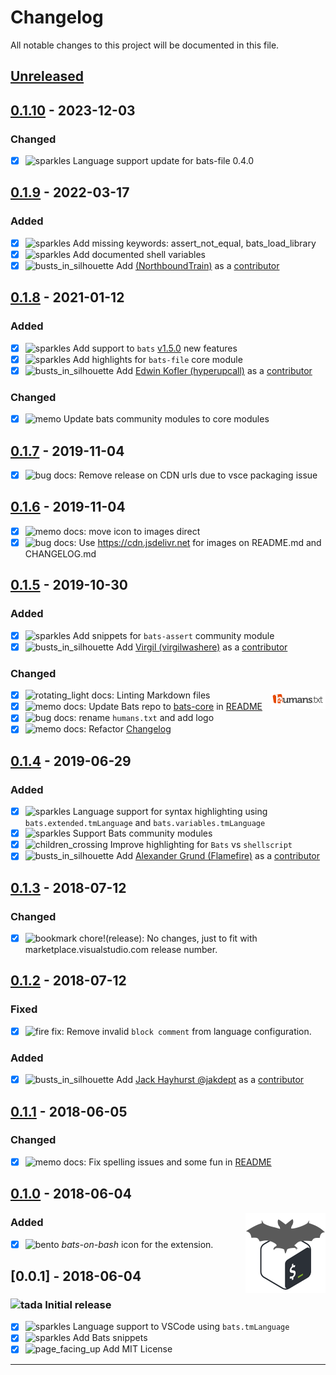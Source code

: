 # Changelog

All notable changes to this project will be documented in this file.

## [Unreleased]

## [0.1.10] - 2023-12-03

### Changed

- [x] ![sparkles][_sparkles] Language support update for bats-file 0.4.0

## [0.1.9] - 2022-03-17

### Added

- [x] ![sparkles][_sparkles] Add missing keywords: assert_not_equal, bats_load_library
- [x] ![sparkles][_sparkles] Add documented shell variables
- [x] ![busts_in_silhouette][_busts_in_silhouette] Add [(NorthboundTrain)](https://github.com/NorthboundTrain) as a [contributor]

## [0.1.8] - 2021-01-12

### Added

- [x] ![sparkles][_sparkles] Add support to `bats` [v1.5.0](https://github.com/bats-core/bats-core/releases/tag/v1.5.0) new features
- [x] ![sparkles][_sparkles] Add highlights for `bats-file` core module
- [x] ![busts_in_silhouette][_busts_in_silhouette] Add [Edwin Kofler (hyperupcall)](https://github.com/hyperupcall) as a [contributor]

### Changed

- [x] ![memo][_memo] Update bats community modules to core modules

## [0.1.7] - 2019-11-04

- [x] ![bug][_bug] docs: Remove release on CDN urls due to vsce packaging issue

## [0.1.6] - 2019-11-04

- [x] ![memo][_memo] docs: move icon to images direct
- [x] ![bug][_bug] docs: Use https://cdn.jsdelivr.net for images on README.md and CHANGELOG.md

## [0.1.5] - 2019-10-30

### Added

- [x] ![sparkles][_sparkles] Add snippets for `bats-assert` community module
- [x] ![busts_in_silhouette][_busts_in_silhouette] Add [Virgil (virgilwashere)](https://github.com/virgilwashere) as a [contributor]

### Changed

[<img alt="humans.txt" align="right" src="images/humanstxt-isolated-blank.gif">][contributor]

- [x] ![rotating_light][_rotating_light] docs: Linting Markdown files
- [x] ![memo][_memo] docs: Update Bats repo to [bats-core] in [README]
- [x] ![bug][_bug] docs: rename `humans.txt` and add logo
- [x] ![memo][_memo] docs: Refactor [Changelog]

## [0.1.4] - 2019-06-29

### Added

- [x] ![sparkles][_sparkles] Language support for syntax highlighting using `bats.extended.tmLanguage` and `bats.variables.tmLanguage`
- [x] ![sparkles][_sparkles] Support Bats community modules
- [x] ![children_crossing][_children_crossing] Improve highlighting for `Bats` vs `shellscript`
- [x] ![busts_in_silhouette][_busts_in_silhouette] Add [Alexander Grund (Flamefire)](https://github.com/Flamefire) as a [contributor]

## [0.1.3] - 2018-07-12

### Changed

- [x] ![bookmark][_bookmark] chore!(release): No changes, just to fit with marketplace.visualstudio.com release number.

## [0.1.2] - 2018-07-12

### Fixed

- [x] ![fire][_fire] fix: Remove invalid `block comment` from language configuration.

### Added

- [x] ![busts_in_silhouette][_busts_in_silhouette] Add [Jack Hayhurst @jakdept](https://github.com/jakdept) as a [contributor]

## [0.1.1] - 2018-06-05

### Changed

- [x] ![memo][_memo] docs: Fix spelling issues and some fun in [README](/README.md)

## [0.1.0] - 2018-06-04

<img alt="Bats logo" align="right" src="images/icon.png">

### Added

- [x] ![bento][_bento] _bats-on-bash_ icon for the extension.

## [0.0.1] - 2018-06-04

### ![tada][_tada] Initial release

- [x] ![sparkles][_sparkles] Language support to VSCode using `bats.tmLanguage`
- [x] ![sparkles][_sparkles] Add Bats snippets
- [x] ![page_facing_up][_page_facing_up] Add MIT License

---

[README]: <README.md>
[contributor]: <humans.txt>
[Changelog]: <CHANGELOG.md>
[bats-core]: <https://github.com/bats-core/bats-core>
[sBats]: <https://github.com/sstephenson/bats>

[unreleased]: <https://github.com/jetmartin/bats/compare/v0.1.10...HEAD>
[0.1.10]: <https://github.com/jetmartin/bats/compare/v0.1.9...v0.1.10>
[0.1.9]: <https://github.com/jetmartin/bats/compare/v0.1.8...v0.1.9>
[0.1.8]: <https://github.com/jetmartin/bats/compare/v0.1.7...v0.1.8>
[0.1.7]: <https://github.com/jetmartin/bats/compare/v0.1.6...v0.1.7>
[0.1.6]: <https://github.com/jetmartin/bats/compare/v0.1.5...v0.1.6>
[0.1.5]: <https://github.com/jetmartin/bats/compare/v0.1.4...v0.1.5>
[0.1.4]: <https://github.com/jetmartin/bats/compare/v0.1.3...v0.1.4>
[0.1.3]: <https://github.com/jetmartin/bats/compare/v0.1.2...v0.1.3>
[0.1.2]: <https://github.com/jetmartin/bats/compare/v0.1.1...v0.1.2>
[0.1.1]: <https://github.com/jetmartin/bats/compare/v0.1.0...v0.1.1>
[0.1.0]: <https://github.com/jetmartin/bats/compare/v0.0.1...v0.1.0>

[_bento]: <https://cdn.jsdelivr.net/gh/jetmartin/bats/images/_bento.png>
[_bookmark]: <https://cdn.jsdelivr.net/gh/jetmartin/bats/images/_bookmark.png>
[_busts_in_silhouette]: <https://cdn.jsdelivr.net/gh/jetmartin/bats/images/_busts_in_silhouette.png>
[_bug]: <https://cdn.jsdelivr.net/gh/jetmartin/bats/images/_bug.png>
[_children_crossing]: <https://cdn.jsdelivr.net/gh/jetmartin/bats/images/_children_crossing.png>
[_fire]: <https://cdn.jsdelivr.net/gh/jetmartin/bats/images/_fire.png>
[_memo]: <https://cdn.jsdelivr.net/gh/jetmartin/bats/images/_memo.png>
[_pencil2]: <https://cdn.jsdelivr.net/gh/jetmartin/bats/images/_pencil2.png>
[_page_facing_up]: <https://cdn.jsdelivr.net/gh/jetmartin/bats/images/_page_facing_up.png>
[_rotating_light]: <https://cdn.jsdelivr.net/gh/jetmartin/bats/images/_rotating_light.png>
[_sparkles]: <https://cdn.jsdelivr.net/gh/jetmartin/bats/images/_sparkles.png>
[_tada]: <https://cdn.jsdelivr.net/gh/jetmartin/bats/images/_tada.png>